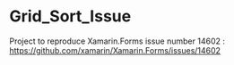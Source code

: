 # Grid_Sort_Issue

Project to reproduce Xamarin.Forms issue number 14602 : https://github.com/xamarin/Xamarin.Forms/issues/14602
